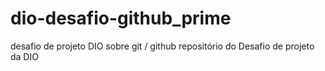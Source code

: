# dio-desafio-github_prime
desafio de projeto DIO sobre git / github
repositório do Desafio de projeto da DIO
